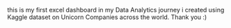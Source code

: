 
this is my first excel dashboard in my Data Analytics journey i created using Kaggle dataset on Unicorn Companies across the world.
Thank you :)
